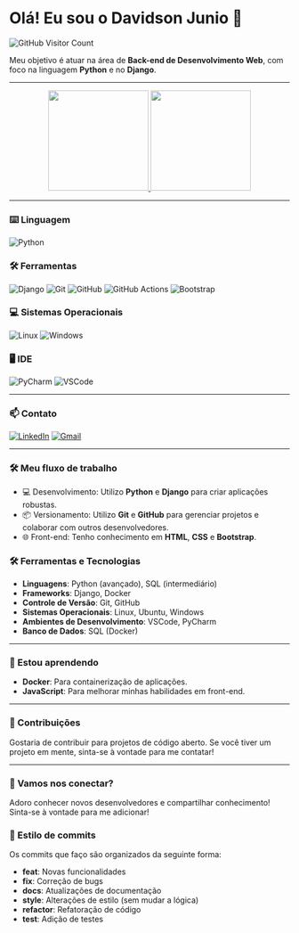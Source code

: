 # Olá! Eu sou o Davidson Junio 👋

![GitHub Visitor Count](https://estruyf-github.azurewebsites.net/api/VisitorHit?user=david0407j&repo=david0407j&countColor=%237B1E7A)

Meu objetivo é atuar na área de **Back-end de Desenvolvimento Web**, com foco na linguagem **Python** e no **Django**.

---
<div align="center">
  <a href="https://github.com/david0407j">
    <img height="180em" src="https://github-readme-stats.vercel.app/api?username=david0407j&show_icons=true&theme=dracula&include_all_commits=true&count_private=true"/>
    <img height="180em" src="https://github-readme-stats.vercel.app/api/top-langs/?username=david0407j&hide=Jupyter%20Notebook,Java,CSS,Jinja,Shell,Makefile,Mako&langs_count=5&layout=compact&theme=dracula"/>
  </a>
</div>

---


### ⌨️ Linguagem

![Python](https://img.shields.io/badge/Python-3776AB?style=for-the-badge&logo=python&logoColor=white)

### 🛠️ Ferramentas

![Django](https://img.shields.io/badge/Django-092E20?style=for-the-badge&logo=django&logoColor=white)
![Git](https://img.shields.io/badge/Git-F05032?style=for-the-badge&logo=git&logoColor=white)
![GitHub](https://img.shields.io/badge/GitHub-100000?style=for-the-badge&logo=github&logoColor=white)
![GitHub Actions](https://img.shields.io/badge/GitHub_Actions-2088FF?style=for-the-badge&logo=github-actions&logoColor=white)
![Bootstrap](https://img.shields.io/badge/Bootstrap-563D7C?style=for-the-badge&logo=bootstrap&logoColor=white)

### 💻 Sistemas Operacionais

![Linux](https://img.shields.io/badge/Linux-FCC624?style=for-the-badge&logo=linux&logoColor=black)
![Windows](https://img.shields.io/badge/Windows-0078D6?style=for-the-badge&logo=windows&logoColor=white)

### 🖥️ IDE

![PyCharm](https://img.shields.io/badge/PyCharm-000000.svg?&style=for-the-badge&logo=PyCharm&logoColor=white)
![VSCode](https://img.shields.io/badge/VSCode-007ACC?style=for-the-badge&logo=visual-studio-code&logoColor=white)

---

### 📫 Contato

<a href='https://www.linkedin.com/in/davidson-castro-741323241/' target='_blank'>![LinkedIn](https://img.shields.io/badge/LinkedIn-0077B5?style=for-the-badge&logo=linkedin&logoColor=white)</a>
<a href='mailto:djunio239@gmail.com' target='_blank'>![Gmail](https://img.shields.io/badge/Gmail-D14836?style=for-the-badge&logo=gmail&logoColor=white)</a>

---

### 🛠️ Meu fluxo de trabalho

- 💻 Desenvolvimento: Utilizo **Python** e **Django** para criar aplicações robustas.
- 📦 Versionamento: Utilizo **Git** e **GitHub** para gerenciar projetos e colaborar com outros desenvolvedores.
- 🌐 Front-end: Tenho conhecimento em **HTML**, **CSS** e **Bootstrap**.

### 🛠 Ferramentas e Tecnologias

- **Linguagens**: Python (avançado), SQL (intermediário)
- **Frameworks**: Django, Docker
- **Controle de Versão**: Git, GitHub
- **Sistemas Operacionais**: Linux, Ubuntu, Windows
- **Ambientes de Desenvolvimento**: VSCode, PyCharm
- **Banco de Dados**: SQL (Docker)


---

### 🌱 Estou aprendendo

- **Docker**: Para containerização de aplicações.
- **JavaScript**: Para melhorar minhas habilidades em front-end.

---

### 🌈 Contribuições

Gostaria de contribuir para projetos de código aberto. Se você tiver um projeto em mente, sinta-se à vontade para me contatar!

---

### 🐍 Vamos nos conectar?

Adoro conhecer novos desenvolvedores e compartilhar conhecimento! Sinta-se à vontade para me adicionar!


### 🎨 Estilo de commits

Os commits que faço são organizados da seguinte forma:
- **feat**: Novas funcionalidades
- **fix**: Correção de bugs
- **docs**: Atualizações de documentação
- **style**: Alterações de estilo (sem mudar a lógica)
- **refactor**: Refatoração de código
- **test**: Adição de testes




